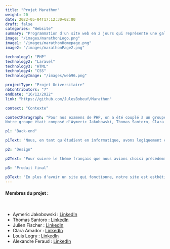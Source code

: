```yaml
---
title: "Projet Marathon"
weight: 20
date: 2022-05-04T17:12:30+02:00
draft: false
categories: "Website"
summary: "Programmation d'un site web en 2 jours qui représente une gallerie d'art."
image: "/images/marathonLogo.png"
image1: "/images/marathonHomepage.png"
image2: "/images/marathonPage2.png"

technology1: "PHP"
technology2: "Laravel"
technology3: "HTML"
technology4: "CSS"
technologyImage: "/images/web96.png"

projectType: "Projet Universitaire"
nbContributors: "7"
endDate: "16/12/2022"
link: "https://github.com/JulesBobeuf/Marathon"

context: "Contexte"

contextParagraph: "Pour nos examens de PHP, on a été couplé à un groupe d'étudiants en Multimédia pour faire un site internet en 34 heures. Le thème donné à la promo était 'L'art numérique'. Notre groupe a choisi 'l'art numérique français' pour notre projet. Nous devions penser à tout : le logo, le front/back...
Notre groupe était composé d'Aymeric Jakobowski, Thomas Santoro, Clara Amador, Julien Fischer, Louis Legry, Alexandre Feraud et moi-même."

p1: "Back-end"

p1Text: "Nous, en tant qu'étudient en informatique, avons logiquement commencé par le back-end. Nous avons créé le CRUD de nos toiles et avons programmé toutes les fonctionnalités qui étaient demandées, comme des tris pour les œuvres, pour les auteurs. On a aussi donné la possibilité aux utilisateurs connectés de liker une œuvre. De plus, chaque utilisateur connecté peut écrire un commentaire sous une œuvre, et peut exposer ses œuvres dans la salle communautaire."

p2: "Design"

p2Text: "Pour suivre le thème français que nous avions choisi précédemment, nous avons mis le logo français dans notre site, et avons décidé de baser notre site sur le métro français. De ce fait, lorsque l'on arrive sur la page d'accueil, on peut voir un métro qui bouge de gauche à droite. Lorsque l'on clique sur 'voir l'exposition', on arrive sur une page montrant les différents arrêts de métro, qui représentent chacun des salles ayant pour thème l'un des arts numériques, comme la 3D, l'IA..."

p3: "Produit final"

p3Text: "En plus d'avoir un site qui fonctionne, notre site est esthétique et possède la galerie d'art attendue. Le site n'a pas été peaufiné, car on avait seulement 34 heures pour travailler dessus. Cependant, les fonctionnalités sont présentes ainsi que le cœur du design. Comparé aux autres groupes, je pense que nous nous en sommes bien sortis. Pour finir, je souhaite remercier mon groupe, car c'était un projet très difficile, mais nous avons réussi à nous en sortir, et je suis fier du produit final."
---
```


#### Membres du projet :
&nbsp;
- Aymeric Jakobowski : [LinkedIn](https://www.linkedin.com/in/aymeric-jakobowski/)
- Thomas Santoro : [LinkedIn](https://www.linkedin.com/in/thomas-santoro/)
- Julien Fischer : [LinkedIn](https://www.linkedin.com/in/julienfischer777/)
- Clara Amador : [LinkedIn](https://www.linkedin.com/in/clara-amador-490a91237/)
- Louis Legry : [LinkedIn](https://www.linkedin.com/in/louis-legry-426436239/)
- Alexandre Feraud : [LinkedIn](https://www.linkedin.com/in/alexandre-feraud-a81893143/)


